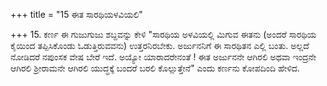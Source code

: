 +++
title = "15 ಈತ ಸಾರಥಿಯಳವಿಯಲಿ"

+++
15. ಕರ್ಣ ಈ ಗುಜುಗುಜು ಶಬ್ದವನ್ನು ಕೇಳಿ "ಸಾರಥಿಯ ಅಳವಿಯಲ್ಲಿ ಮಿಗುವ ಈತನು (ಅಂದರೆ ಸಾರಥಿಯ ಕೈಯಿಂದ ತಪ್ಪಿಸಿಕೊಂಡು ಓಡುತ್ತಿರುವವನು) ಉತ್ತರನಿರಬೇಕು. ಅರ್ಜುನನಿಗೆ ಈ ಸಾರಥಿತನ ಎಲ್ಲಿ ಬಂತು. ಅಲ್ಲದೆ ನೋಡಿದರೆ ನಪುಂಸಕ ವೇಷ ಬೇರೆ ಇದೆ. ಅಯ್ಯೋ ಯಾರಾದರೇನಂತೆ ! ಈತ ಅರ್ಜುನನೇ ಆಗಿರಲಿ ಅಥವಾ ಇಂದ್ರನೇ ಆಗಿರಲಿ ಶ್ರೀರಾಮನೇ ಆಗಿರಲಿ ಯುದ್ಧಕ್ಕೆ ಬಂದರೆ ಬರಲಿ ಕೊಲ್ಲುತ್ತೇನೆ" ಎಂದು ಕರ್ಣನು ಕೋಪದಿಂದಿ ಹೇಳಿದ.